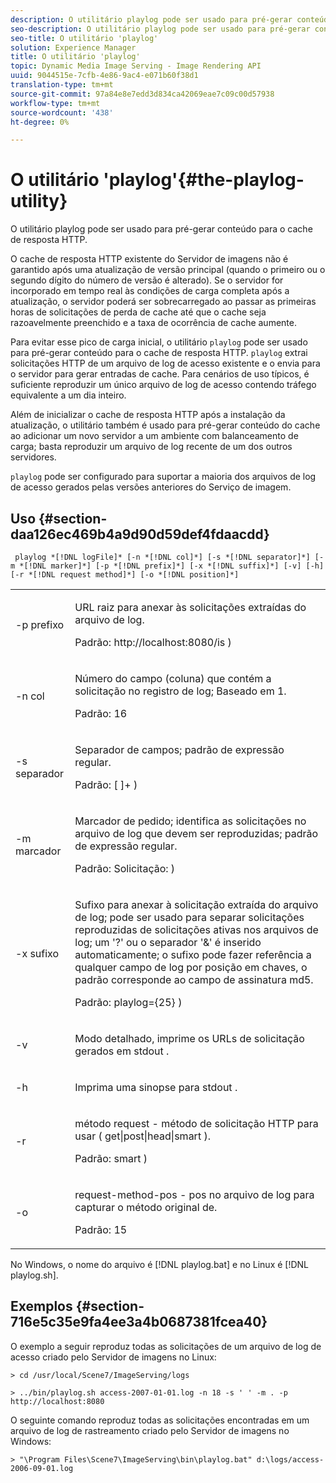 ```yaml
---
description: O utilitário playlog pode ser usado para pré-gerar conteúdo para o cache de resposta HTTP.
seo-description: O utilitário playlog pode ser usado para pré-gerar conteúdo para o cache de resposta HTTP.
seo-title: O utilitário 'playlog'
solution: Experience Manager
title: O utilitário 'playlog'
topic: Dynamic Media Image Serving - Image Rendering API
uuid: 9044515e-7cfb-4e86-9ac4-e071b60f38d1
translation-type: tm+mt
source-git-commit: 97a84e8e7edd3d834ca42069eae7c09c00d57938
workflow-type: tm+mt
source-wordcount: '438'
ht-degree: 0%

---
```



# O utilitário &#39;playlog&#39;{#the-playlog-utility}

O utilitário playlog pode ser usado para pré-gerar conteúdo para o cache de resposta HTTP.

O cache de resposta HTTP existente do Servidor de imagens não é garantido após uma atualização de versão principal (quando o primeiro ou o segundo dígito do número de versão é alterado). Se o servidor for incorporado em tempo real às condições de carga completa após a atualização, o servidor poderá ser sobrecarregado ao passar as primeiras horas de solicitações de perda de cache até que o cache seja razoavelmente preenchido e a taxa de ocorrência de cache aumente.

Para evitar esse pico de carga inicial, o utilitário `playlog` pode ser usado para pré-gerar conteúdo para o cache de resposta HTTP. `playlog` extrai solicitações HTTP de um arquivo de log de acesso existente e o envia para o servidor para gerar entradas de cache. Para cenários de uso típicos, é suficiente reproduzir um único arquivo de log de acesso contendo tráfego equivalente a um dia inteiro.

Além de inicializar o cache de resposta HTTP após a instalação da atualização, o utilitário também é usado para pré-gerar conteúdo do cache ao adicionar um novo servidor a um ambiente com balanceamento de carga; basta reproduzir um arquivo de log recente de um dos outros servidores.

`playlog` pode ser configurado para suportar a maioria dos arquivos de log de acesso gerados pelas versões anteriores do Serviço de imagem.

## Uso {#section-daa126ec469b4a9d90d59def4fdaacdd}

` playlog *[!DNL logFile]* [-n *[!DNL col]*] [-s *[!DNL separator]*] [-m *[!DNL marker]*] [-p *[!DNL prefix]*] [-x *[!DNL suffix]*] [-v] [-h] [-r *[!DNL request method]*] [-o *[!DNL position]*]`

<table id="simpletable_39B9638BCB0F4244B5155C958C044C31"> 
 <tr class="strow"> 
  <td class="stentry"> <p> <span class="codeph"> -p  <span class="varname"> prefixo  </span> </span> </p> </td> 
  <td class="stentry"> <p>URL raiz para anexar às solicitações extraídas do arquivo de log. </p> <p>Padrão: <span class="filepath"> http://localhost:8080/is </span>) </p> </td> 
 </tr> 
 <tr class="strow"> 
  <td class="stentry"> <p> <span class="codeph"> -n  <span class="varname"> col  </span> </span> </p> </td> 
  <td class="stentry"> <p>Número do campo (coluna) que contém a solicitação no registro de log; Baseado em 1. </p> <p>Padrão: 16 </p> </td> 
 </tr> 
 <tr class="strow"> 
  <td class="stentry"> <p> <span class="codeph"> -s  <span class="varname"> separador  </span> </span> </p> </td> 
  <td class="stentry"> <p>Separador de campos; padrão de expressão regular. </p> <p>Padrão: <span class="codeph"> [ ]+ </span>) </p> </td> 
 </tr> 
 <tr class="strow"> 
  <td class="stentry"> <p> <span class="codeph"> -m  <span class="varname"> marcador  </span> </span> </p> </td> 
  <td class="stentry"> <p>Marcador de pedido; identifica as solicitações no arquivo de log que devem ser reproduzidas; padrão de expressão regular. </p> <p>Padrão: <span class="codeph"> Solicitação: </span>) </p> </td> 
 </tr> 
 <tr class="strow"> 
  <td class="stentry"> <p> <span class="codeph"> -x  <span class="varname"> sufixo  </span> </span> </p> </td> 
  <td class="stentry"> <p>Sufixo para anexar à solicitação extraída do arquivo de log; pode ser usado para separar solicitações reproduzidas de solicitações ativas nos arquivos de log; um '?' ou o separador '&amp;' é inserido automaticamente; o sufixo pode fazer referência a qualquer campo de log por posição em chaves, o padrão corresponde ao campo de assinatura md5. </p> <p>Padrão: <span class="codeph"> playlog={25} </span>) </p> </td> 
 </tr> 
 <tr class="strow"> 
  <td class="stentry"> <p> <span class="codeph"> -v  </span> </p> </td> 
  <td class="stentry"> <p>Modo detalhado, imprime os URLs de solicitação gerados em <span class="codeph"> stdout </span>. </p> </td> 
 </tr> 
 <tr class="strow"> 
  <td class="stentry"> <p> <span class="codeph"> -h  </span> </p> </td> 
  <td class="stentry"> <p>Imprima uma sinopse para <span class="codeph"> stdout </span>. </p> </td> 
 </tr> 
 <tr class="strow"> 
  <td class="stentry"> <p> <span class="codeph"> -r  </span> </p> </td> 
  <td class="stentry"> <p>método request - método de solicitação HTTP para usar ( <span class="codeph"> get|post|head|smart </span>). </p> <p>Padrão: <span class="codeph"> smart </span>) </p> </td> 
 </tr> 
 <tr class="strow"> 
  <td class="stentry"> <p> <span class="codeph"> -o  </span> </p> </td> 
  <td class="stentry"> <p>request-method-pos - pos no arquivo de log para capturar o método original de. </p> <p>Padrão: 15 </p> </td> 
 </tr> 
</table>

No Windows, o nome do arquivo é [!DNL playlog.bat] e no Linux é [!DNL playlog.sh].

## Exemplos {#section-716e5c35e9fa4ee3a4b0687381fcea40}

O exemplo a seguir reproduz todas as solicitações de um arquivo de log de acesso criado pelo Servidor de imagens no Linux:

`> cd /usr/local/Scene7/ImageServing/logs`

`> ../bin/playlog.sh access-2007-01-01.log -n 18 -s ' ' -m . -p http://localhost:8080`

O seguinte comando reproduz todas as solicitações encontradas em um arquivo de log de rastreamento criado pelo Servidor de imagens no Windows:

`> "\Program Files\Scene7\ImageServing\bin\playlog.bat" d:\logs/access-2006-09-01.log`
